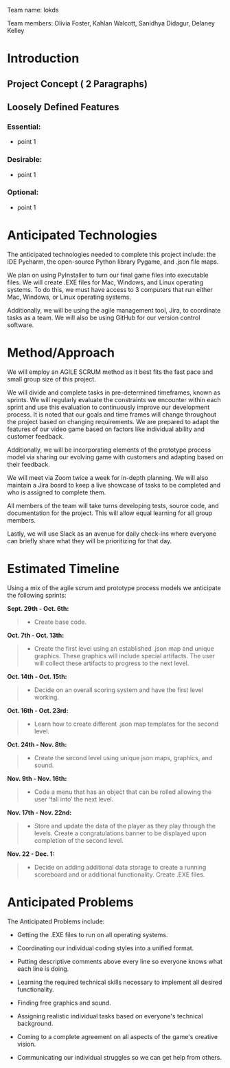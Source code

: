 ﻿Team name: lokds


Team members:
Olivia Foster, Kahlan Walcott, Sanidhya Didagur, Delaney Kelley
# Introduction

## Project Concept ( 2 Paragraphs)
## Loosely Defined Features
### Essential:
* point 1
### Desirable:
* point 1
### Optional:
* point 1

# Anticipated Technologies

The anticipated technologies needed to complete this project include: the IDE Pycharm, the open-source Python library Pygame, and .json file maps.

We plan on using PyInstaller to turn our final game files into executable files. We will create .EXE files for Mac, Windows, and Linux operating systems. To do this, we must have access to 3 computers that run either Mac, Windows, or Linux operating systems. 

Additionally, we will be using the agile management tool, Jira, to coordinate tasks as a team. We will also be using GitHub for our version control software. 

# Method/Approach

We will employ an AGILE SCRUM method as it best fits the fast pace and small group size of this project. 

We will divide and complete tasks in pre-determined timeframes, known as sprints. We will regularly evaluate the constraints we encounter within each sprint and use this evaluation to continuously improve our development process. It is noted that our goals and time frames will change throughout the project based on changing requirements. We are prepared to adapt the features of our video game based on factors like individual ability and customer feedback. 

Additionally, we will be incorporating elements of the prototype process model via sharing our evolving game with customers and adapting based on their feedback. 

We will meet via Zoom twice a week for in-depth planning. We will also maintain a Jira board to keep a live showcase of tasks to be completed and who is assigned to complete them. 

All members of the team will take turns developing tests, source code, and documentation for the project. This will allow equal learning for all group members.

Lastly, we will use Slack as an avenue for daily check-ins where everyone can briefly share what they will be prioritizing for that day. 



# Estimated Timeline

Using a mix of the agile scrum and prototype process models we anticipate the following sprints:

**Sept. 29th - Oct. 6th:**

> - Create base code.

**Oct. 7th - Oct. 13th:**

> - Create the first level using an established .json map and unique graphics. These graphics will include special artifacts. The user will collect these artifacts to progress to the next level. 

**Oct. 14th - Oct. 15th:**

> - Decide on an overall scoring system and have the first level working.

**Oct. 16th - Oct. 23rd:**

> - Learn how to create different .json map templates for the second level.

**Oct. 24th - Nov. 8th:**

> - Create the second level using unique json maps, graphics, and sound.

**Nov. 9th - Nov. 16th:**

> - Code a menu that has an object that can be rolled allowing the user ‘fall into’ the next level.

**Nov. 17th - Nov. 22nd:**
> - Store and update the data of the player as they play through the levels. Create a congratulations banner to be displayed upon completion of the second level. 

**Nov. 22 - Dec. 1:**
> - Decide on adding additional data storage to create a running scoreboard and or additional functionality. Create .EXE files. 


# Anticipated Problems

The Anticipated Problems include:
* Getting the .EXE files to run on all operating systems.
* Coordinating our individual coding styles into a unified format.
* Putting descriptive comments above every line so everyone knows what each line is doing. 
* Learning the required technical skills necessary to implement all desired functionality. 
* Finding free graphics and sound. 
* Assigning realistic individual tasks based on everyone's technical background.

* Coming to a complete agreement on all aspects of the game's creative vision.
* Communicating our individual struggles so we can get help from others.
